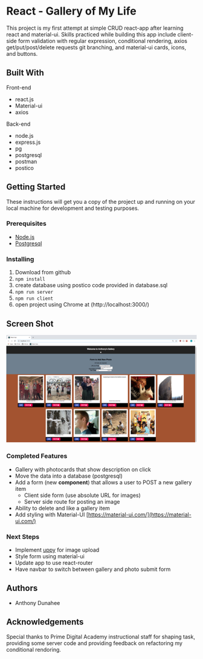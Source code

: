 # React - Gallery of My Life

This project is my first attempt at simple CRUD react-app after learning react and material-ui.  Skills practiced while building this app include client-side form validation with regular expression, conditional rendering, axios get/put/post/delete requests git branching, and material-ui cards, icons, and buttons.  

## Built With
Front-end
- react.js
- Material-ui
- axios

Back-end
- node.js
- express.js
- pg
- postgresql
- postman
- postico

## Getting Started

These instructions will get you a copy of the project up and running on your local machine for development and testing purposes.

### Prerequisites
- [Node.js](https://nodejs.org/en/)
- [Postgresql](https://www.postgresql.org/)

### Installing

1. Download from github
2. `npm install`
3. create database using postico code provided in database.sql 
3. `npm run server`
4. `npm run client`
5. open project using Chrome at (http://localhost:3000/)

## Screen Shot

![runningApp](./wireframes/running-app.png) 

### Completed Features
-  Gallery with photocards that show description on click
-  Move the data into a database (postgresql)
-  Add a form (new **component**) that allows a user to POST a new gallery item
    -  Client side form (use absolute URL for images)
    -  Server side route for posting an image
- Ability to delete and like a gallery item
- Add styling with Material-UI [https://material-ui.com/](https://material-ui.com/)

### Next Steps
- Implement [uppy](https://uppy.io/) for image upload 
- Style form using material-ui
- Update app to use react-router 
- Have navbar to switch between gallery and photo submit form

## Authors
* Anthony Dunahee

## Acknowledgements
Special thanks to Prime Digital Academy instructional staff for shaping task, providing some server code and providing feedback on refactoring my conditional rendoring. 

